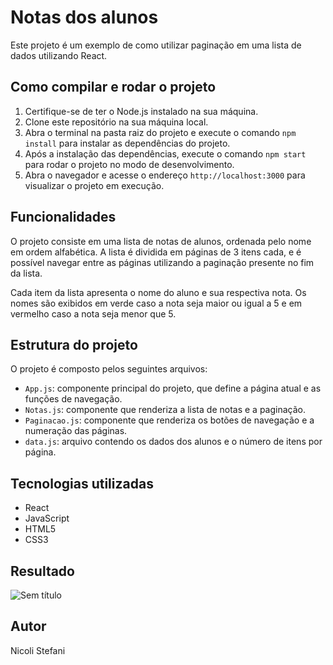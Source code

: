 # Notas dos alunos

Este projeto é um exemplo de como utilizar paginação em uma lista de dados utilizando React.

## Como compilar e rodar o projeto

1. Certifique-se de ter o Node.js instalado na sua máquina.
2. Clone este repositório na sua máquina local.
3. Abra o terminal na pasta raiz do projeto e execute o comando `npm install` para instalar as dependências do projeto.
4. Após a instalação das dependências, execute o comando `npm start` para rodar o projeto no modo de desenvolvimento.
5. Abra o navegador e acesse o endereço `http://localhost:3000` para visualizar o projeto em execução.

## Funcionalidades

O projeto consiste em uma lista de notas de alunos, ordenada pelo nome em ordem alfabética. A lista é dividida em páginas de 3 itens cada, e é possível navegar entre as páginas utilizando a paginação presente no fim da lista.

Cada item da lista apresenta o nome do aluno e sua respectiva nota. Os nomes são exibidos em verde caso a nota seja maior ou igual a 5 e em vermelho caso a nota seja menor que 5.

## Estrutura do projeto

O projeto é composto pelos seguintes arquivos:

- `App.js`: componente principal do projeto, que define a página atual e as funções de navegação.
- `Notas.js`: componente que renderiza a lista de notas e a paginação.
- `Paginacao.js`: componente que renderiza os botões de navegação e a numeração das páginas.
- `data.js`: arquivo contendo os dados dos alunos e o número de itens por página.

## Tecnologias utilizadas

- React
- JavaScript
- HTML5
- CSS3

## Resultado

![Sem título](https://user-images.githubusercontent.com/20405745/236128352-817f9c5c-c7e2-4386-8d7c-9a592078e8de.png)


## Autor 

Nicoli Stefani


